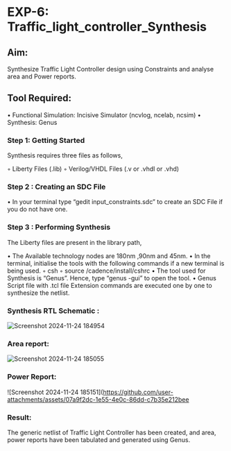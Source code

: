 # EXP-6: Traffic_light_controller_Synthesis

## Aim:

Synthesize Traffic Light Controller design using Constraints and analyse area and Power reports.

## Tool Required:

• Functional Simulation: Incisive Simulator (ncvlog, ncelab, ncsim)
• Synthesis: Genus

### Step 1: Getting Started

Synthesis requires three files as follows,

◦ Liberty Files (.lib)
◦ Verilog/VHDL Files (.v or .vhdl or .vhd)

### Step 2 : Creating an SDC File

•	In your terminal type “gedit input_constraints.sdc” to create an SDC File if you do not have one.

### Step 3 : Performing Synthesis

The Liberty files are present in the library path,

• The Available technology nodes are 180nm ,90nm and 45nm.
• In the terminal, initialise the tools with the following commands if a new terminal is being used.
◦ csh
◦ source /cadence/install/cshrc
• The tool used for Synthesis is “Genus”. Hence, type “genus -gui” to open the tool.
• Genus Script file with .tcl file Extension commands are executed one by one to synthesize the netlist.

### Synthesis RTL Schematic :
![Screenshot 2024-11-24 184954](https://github.com/user-attachments/assets/4043161a-68b2-4724-b8a8-8508ee21dbbf)


### Area report:
![Screenshot 2024-11-24 185055](https://github.com/user-attachments/assets/804bd03a-d4bf-4407-9f1f-5e7926815cbc)


### Power Report:
![Screenshot 2024-11-24 185151](https://github.com/user-attachments/assets/07a9f2dc-1e55-4e0c-86dd-c7b35e212bee


### Result:
The generic netlist of Traffic Light Controller has been created, and area, power reports have been tabulated and generated using Genus.
